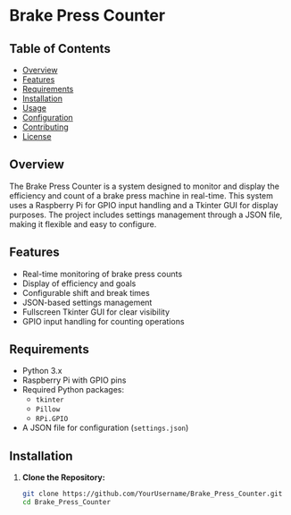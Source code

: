 # Brake Press Counter

## Table of Contents
- [Overview](#overview)
- [Features](#features)
- [Requirements](#requirements)
- [Installation](#installation)
- [Usage](#usage)
- [Configuration](#configuration)
- [Contributing](#contributing)
- [License](#license)

## Overview
The Brake Press Counter is a system designed to monitor and display the efficiency and count of a brake press machine in real-time. This system uses a Raspberry Pi for GPIO input handling and a Tkinter GUI for display purposes. The project includes settings management through a JSON file, making it flexible and easy to configure.

## Features
- Real-time monitoring of brake press counts
- Display of efficiency and goals
- Configurable shift and break times
- JSON-based settings management
- Fullscreen Tkinter GUI for clear visibility
- GPIO input handling for counting operations

## Requirements
- Python 3.x
- Raspberry Pi with GPIO pins
- Required Python packages:
  - `tkinter`
  - `Pillow`
  - `RPi.GPIO`
- A JSON file for configuration (`settings.json`)

## Installation
1. **Clone the Repository:**
   ```bash
   git clone https://github.com/YourUsername/Brake_Press_Counter.git
   cd Brake_Press_Counter
